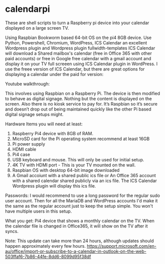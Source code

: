 # calendarpi

These are shell scripts to turn a Raspberry pi device into your calendar displayed on a large screen TV.


Using Raspbian Bookworm based 64-bit OS on the pi4 8GB device.
Use Python, Powershell, Chromium, WordPress, ICS Calendar an excellent Wordpress plugin and Wordpress plugin fullwidth-templates
ICS Calendar will download a Shared mailbox's calendar (free in Office 365 with other paid accounts) or free in Google free calendar with a gmail account
and display it on your TV full screeen using ICS Calendar plugin in WordPress. I use the freee version of ICS Calendar, but there are great options for displaying a calendar under the paid for version: [
](https://icscalendar.com/product/ics-calendar-pro) 
 
 Youtube walkthrough: 

This involves using Raspbian on a Raspberry Pi. The device is then modified to behave as digital signage. Nothing but the content is displayed on the screen. Also there is no kiosk service to pay for. It’s Raspbian so it’s secure and doesn’t drop out of being maintained quickly like the other Pi based digital signage setups might.

Hardware Items you will need at least:

1. Raspberry Pi4 device with 8GB of RAM.
2. MicroSD card for the Pi operating system recommend at least 16GB
3. Pi power supply
4. HDMI cable
5. Pi4 case
6. USB keyboard and mouse. This will only be used for initial setup.
7. 4K TV with HDMI port - This is your TV mounted on the wall.
8. Raspbian OS with desktop 64-bit image downloaded
9. A Gmail accoiunt with a shared public ics file or An Office 365 account with a shared calendar shared publicly via an ics file. The ICS Calendar Wordpress plugin will display this ics file. 


Passwords: I would recommend to use a long password for the regular sudo user account. Then for all the MariaDB and WordPress accounts I'd make it the same as the regular account just to keep the setup simple. You won't have multiple users in this setup.

What you get: Pi4 device that shows a monthly calendar on the TV. When the calendar file is changed in Office365, it will show on the TV after it syncs. 

Note: This update can take more than 24 hours, although updates should happen approximately every few hours.
[
](https://support.microsoft.com/en-au/office/import-or-subscribe-to-a-calendar-in-outlook-on-the-web-503ffaf6-7b86-44fe-8dd6-8099d95f38df)https://support.microsoft.com/en-au/office/import-or-subscribe-to-a-calendar-in-outlook-on-the-web-503ffaf6-7b86-44fe-8dd6-8099d95f38df

